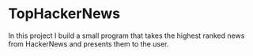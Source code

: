 # TopHackerNews

In this project I build a small program that takes the highest ranked news from HackerNews and presents them to the user.
